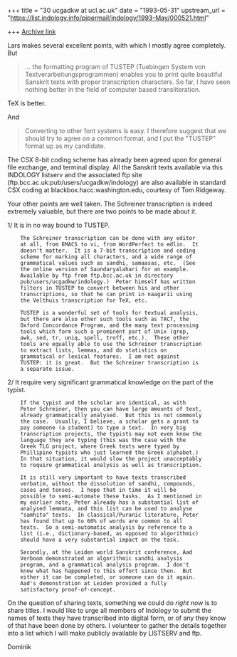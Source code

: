 +++
title = "30 ucgadkw at ucl.ac.uk"
date = "1993-05-31"
upstream_url = "https://list.indology.info/pipermail/indology/1993-May/000521.html"

+++
[Archive link](https://list.indology.info/pipermail/indology/1993-May/000521.html)

Lars makes several excellent points, with which I mostly agree completely.
But
> ... the formatting program of TUSTEP (Tuebingen System von
> Textverarbeitungsprogrammen) enables you to print quite beautiful Sanskrit
> texts with proper transcription characters. So far, I have seen nothing
> better in the field of computer based transliteration. 

TeX is better.

And
> Converting to other
> font systems is easy. I therefore suggest that we should try to agree on a
> common format, and I put the "TUSTEP" format up as my candidate.

The CSX 8-bit coding scheme has already been agreed upon for general
file exchange, and terminal display.  All the Sanskrit texts available
via this INDOLOGY listserv and the associated ftp site
(ftp.bcc.ac.uk:pub/users/ucgadkw/indology) are also available in 
standard CSX coding at blackbox.hacc.washington.edu, courtesy of 
Tom Ridgeway.

Your other points are well taken.  The Schreiner transcription is
indeed extremely valuable, but there are two points to be made
about it.

1/      It is in no way bound to TUSTEP.

        The Schreiner transcription can be done with any editor
        at all, from EMACS to vi, from WordPerfect to edlin.  It
        doesn't matter.  It is a 7-bit transcription and coding
        scheme for marking all characters, and a wide range of
        grammatical values such as sandhi, samaasas, etc.  (See
        the online version of Saundaryalahari for an example.
        Available by ftp from ftp.bcc.ac.uk in directory
        pub/users/ucgadkw/indology.)  Peter himself has written
        filters in TUSTEP to convert between his and other
        transcriptions, so that he can print in naagarii using
        the Velthuis transcription for TeX, etc.

        TUSTEP is a wonderful set of tools for textual analysis,
        but there are also other such tools such as TACT, the
        Oxford Concordance Program, and the many text processing
        tools which form such a prominent part of Unix (grep,
        awk, sed, tr, uniq, spell, troff, etc.).  These other
        tools are equally able to use the Schreiner transcription
        to extract lists, lemmas, and do statistics on
        grammatical or lexical features.  I am not against
        TUSTEP: it is great.  But the Schreiner transcription is
        a separate issue.

2/  It require very significant grammatical knowledge on the part
    of the typist.

        If the typist and the scholar are identical, as with
        Peter Schreiner, then you can have large amounts of text,
        already grammatically analysed.  But this is not commonly
        the case.  Usually, I believe, a scholar gets a grant to
        pay someone (a student) to type a text.  In very big
        transcription projects, the typists may not even know the
        language they are typing (this was the case with the
        Greek TLG project, where Greek texts were typed by
        Phillipino typists who just learned the Greek alphabet.)
        In that situation, it would slow the project unacceptably
        to require grammatical analysis as well as transcription.

        It is still very important to have texts transcribed
        verbatim, without the dissolution of sandhi, compounds,
        cases and tenses.  I hope that in time it will be
        possible to semi-automate these tasks.  As I mentioned in
        my earlier note, Peter already has a substantial list of
        analysed lemmata, and this list can be used to analyse
        "samhita" texts.  In classical/Puranic literature, Peter
        has found that up to 60% of words are common to all
        texts.  So a semi-automatic analysis by reference to a
        list (i.e., dictionary-based, as opposed to algorithmic)
        should have a very substantial impact on the task.

        Secondly, at the Leiden world Sanskrit conference, Aad
        Verboom demonstrated an algorithmic sandhi analysis
        program, and a grammatical analysis program.  I don't
        know what has happened to this effort since then.  But
        either it can be completed, or someone can do it again.
        Aad's demonstration at Leiden provided a fully
        satisfactory proof-of-concept.

On the question of sharing texts, something we could do *right
now* is to share titles.  I would like to urge all members of
Indology to submit the names of texts they have transcribed into
digital form, or of any they know of that have been done by
others.  I volunteer to gather the details together into a list
which I will make publicly available by LISTSERV and ftp.

Dominik






